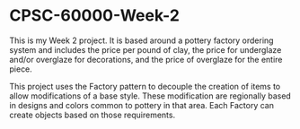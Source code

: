 # CPSC-60000-Week-2

This is my Week 2 project. It is based around a pottery factory ordering system and includes the price per pound of clay, the price for underglaze and/or overglaze for decorations, and the price of overglaze for the entire piece.

This project uses the Factory pattern to decouple the creation of items to allow modifications of a base style.  These modification are regionally based in designs and colors common to pottery in that area.  Each Factory can create objects based on those requirements.
